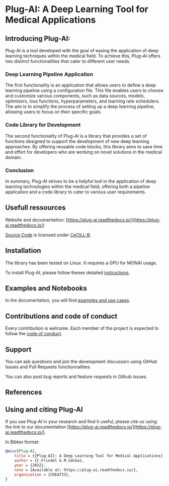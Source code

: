 # Plug-AI: A Deep Learning Tool for Medical Applications

## Introducing Plug-AI:
Plug-AI is a tool developed with the goal of easing the application of deep learning techniques within the medical field. To achieve this, Plug-AI offers two distinct functionalities that cater to different user needs.

### Deep Learning Pipeline Application
The first functionality is an application that allows users to define a deep learning pipeline using a configuration file. This file enables users to choose and customize various components, such as data sources, models, optimizers, loss functions, hyperparameters, and learning rate schedulers. The aim is to simplify the process of setting up a deep learning pipeline, allowing users to focus on their specific goals.

### Code Library for Development
The second functionality of Plug-AI is a library that provides a set of functions designed to support the development of new deep learning approaches. By offering reusable code blocks, this library aims to save time and effort for developers who are working on novel solutions in the medical domain.

### Conclusion
In summary, Plug-AI strives to be a helpful tool in the application of deep learning technologies within the medical field, offering both a pipeline application and a code library to cater to various user requirements.

## Usefull ressources

Website and documentation: [https://plug-ai.readthedocs.io/](https://plug-ai.readthedocs.io/)

[Source Code](https://github.com/CaroleFri/Plug-AI/tree/main/plug_ai) is licensed under [CeCILL-B](https://github.com/CaroleFri/Plug-AI/blob/main/LICENSE.txt).



## Installation

The library has been tested on Linux. It requires a GPU for MONAI usage.

To install Plug-AI, please follow theses detailed [instructions](https://plug-ai.readthedocs.io/en/latest/installation.html).

## Examples and Notebooks
In the documentation, you will find [examples and use cases](https://plug-ai.readthedocs.io/).


## Contributions and code of conduct

Every contribution is welcome. Each member of the project is expected to follow the [code of conduct](https://github.com/CaroleFri/Plug-AI/blob/main/CODE_OF_CONDUCT.md).

## Support

You can ask questions and join the development discussion using GitHub Issues and Pull Requests functionnalities.

You can also post bug reports and feature requests in Github issues.

## References


## Using and citing Plug-AI

If you use Plug-AI in your research and find it useful, please cite us
using the link to our documentation [https://plug-ai.readthedocs.io/](https://plug-ai.readthedocs.io/).

In Bibtex format:
```bibtex
@misc{Plug-AI,
    title = {{Plug-AI}: A Deep Learning Tool for Medical Applications},
    author = {C.Frindel & M.Sdika},
    year = {2022},
    note = {Available at: https://plug-ai.readthedocs.io/},
    organization = {CREATIS},
}
```
